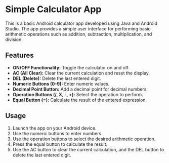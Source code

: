 <!DOCTYPE html>
<html lang="en">
<head>
  <meta charset="UTF-8">
  <meta name="viewport" content="width=device-width, initial-scale=1.0">
  <title>Simple Calculator App</title>
</head>
<body>

  <h1>Simple Calculator App</h1>

  <p>This is a basic Android calculator app developed using Java and Android Studio. The app provides a simple user interface for performing basic arithmetic operations such as addition, subtraction, multiplication, and division.</p>

  <h2>Features</h2>

  <ul>
    <li><strong>ON/OFF Functionality:</strong> Toggle the calculator on and off.</li>
    <li><strong>AC (All Clear):</strong> Clear the current calculation and reset the display.</li>
    <li><strong>DEL (Delete):</strong> Delete the last entered digit.</li>
    <li><strong>Numeric Buttons (0-9):</strong> Enter numeric values.</li>
    <li><strong>Decimal Point Button:</strong> Add a decimal point for decimal numbers.</li>
    <li><strong>Operation Buttons (/, X, -, +):</strong> Select the operation to perform.</li>
    <li><strong>Equal Button (=):</strong> Calculate the result of the entered expression.</li>
  </ul>

  <h2>Usage</h2>

  <ol>
    <li>Launch the app on your Android device.</li>
    <li>Use the numeric buttons to enter numbers.</li>
    <li>Use the operation buttons to select the desired arithmetic operation.</li>
    <li>Press the equal button to calculate the result.</li>
    <li>Use the AC button to clear the current calculation, and the DEL button to delete the last entered digit.</li>
  </ol>


</body>
</html>
